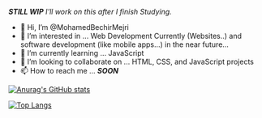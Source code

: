 
**_STILL WIP_** _I'll work on this after I finish Studying._

- 👋 Hi, I’m @MohamedBechirMejri
- 👀 I’m interested in ... Web Development Currently (Websites..) and software development (like mobile apps...) in the near future...
- 🌱 I’m currently learning ... JavaScript
- 💞️ I’m looking to collaborate on ... HTML, CSS, and JavaScript projects
- 📫 How to reach me ... **_SOON_**

<!---
MohamedBechirMejri/MohamedBechirMejri is a ✨ special ✨ repository because its `README.md` (this file) appears on your GitHub profile.
You can click the Preview link to take a look at your changes.
--->

[![Anurag's GitHub stats](https://github-readme-stats.vercel.app/api?username=MohamedBechirMejri&show_icons=true)](https://github.com/anuraghazra/github-readme-stats)

[![Top Langs](https://github-readme-stats.vercel.app/api/top-langs/?username=MohamedBechirMejri&layout=compact&show_icons=true)](https://github.com/anuraghazra/github-readme-stats)
